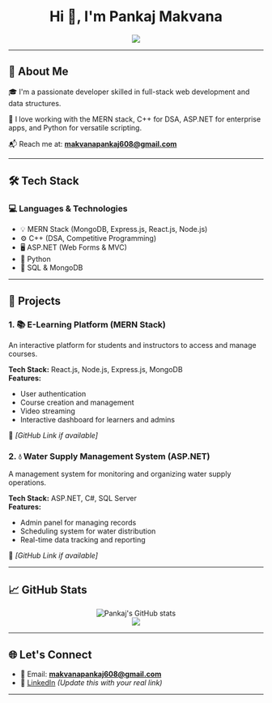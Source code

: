 <h1 align="center">Hi 👋, I'm Pankaj Makvana</h1>

<p align="center">
  <img src="https://img.shields.io/badge/Email-makvanapankaj608@gmail.com-blue?style=flat&logo=gmail&logoColor=white" />
</p>

---

## 🚀 About Me

🎓 I'm a passionate developer skilled in full-stack web development and data structures.

🔧 I love working with the MERN stack, C++ for DSA, ASP.NET for enterprise apps, and Python for versatile scripting.

📬 Reach me at: **makvanapankaj608@gmail.com**

---

## 🛠️ Tech Stack

### 💻 Languages & Technologies

- 💡 MERN Stack (MongoDB, Express.js, React.js, Node.js)
- ⚙️ C++ (DSA, Competitive Programming)
- 🖥️ ASP.NET (Web Forms & MVC)
- 🐍 Python
- 💾 SQL & MongoDB

---

## 📂 Projects

### 1. 📚 E-Learning Platform (MERN Stack)

An interactive platform for students and instructors to access and manage courses.

**Tech Stack:** React.js, Node.js, Express.js, MongoDB  
**Features:**
- User authentication
- Course creation and management
- Video streaming
- Interactive dashboard for learners and admins

🔗 _[GitHub Link if available]_


### 2. 💧 Water Supply Management System (ASP.NET)

A management system for monitoring and organizing water supply operations.

**Tech Stack:** ASP.NET, C#, SQL Server  
**Features:**
- Admin panel for managing records
- Scheduling system for water distribution
- Real-time data tracking and reporting

🔗 _[GitHub Link if available]_

---

## 📈 GitHub Stats

<p align="center">
  <img src="https://github-readme-stats.vercel.app/api?username=pankajmakvana711&show_icons=true&theme=tokyonight" alt="Pankaj's GitHub stats" />
  <br/>
  <img src="https://github-readme-streak-stats.herokuapp.com/?user=pankajmakvana711&theme=tokyonight" />
</p>

---

## 🌐 Let's Connect

- 📧 Email: **makvanapankaj608@gmail.com**
- 💼 [LinkedIn](https://www.linkedin.com/in/your-link) _(Update this with your real link)_

---
